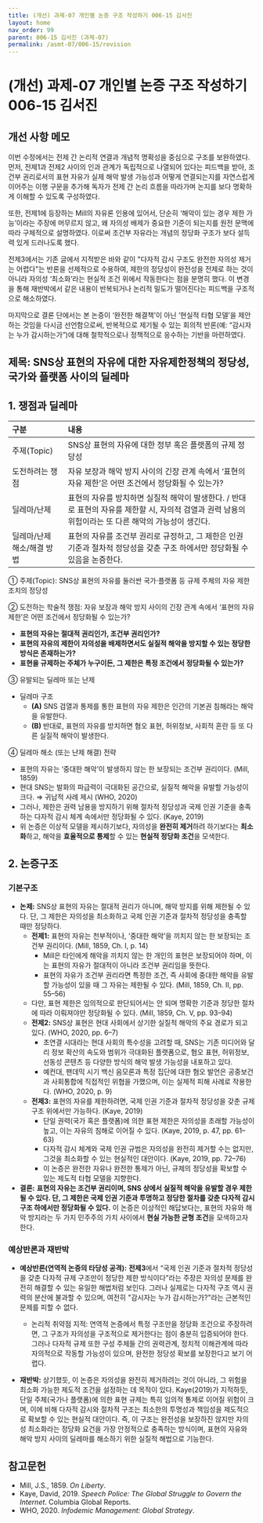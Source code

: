 ```yaml
---
title: (개선) 과제-07 개인별 논증 구조 작성하기 006-15 김서진
layout: home
nav_order: 99
parent: 006-15 김서진 (과제-07)
permalink: /asmt-07/006-15/revision
---
```


# (개선) 과제-07 개인별 논증 구조 작성하기 006-15 김서진 

## 개선 사항 메모

이번 수정에서는 전제 간 논리적 연결과 개념적 명확성을 중심으로 구조를 보완하였다. 먼저, 전제1과 전제2 사이의 인과 관계가 독립적으로 나열되어 있다는 피드백을 받아, 조건부 권리로서의 표현 자유가 실제 해악 발생 가능성과 어떻게 연결되는지를 자연스럽게 이어주는 이행 구문을 추가해 독자가 전제 간 논리 흐름을 따라가며 논지를 보다 명확하게 이해할 수 있도록 구성하였다.

또한, 전제1에 등장하는 Mill의 자유론 인용에 있어서, 단순히 ‘해악이 있는 경우 제한 가능’이라는 주장에 머무르지 않고, 왜 자의성 배제가 중요한 기준이 되는지를 원전 문맥에 따라 구체적으로 설명하였다. 이로써 조건부 자유라는 개념의 정당화 구조가 보다 설득력 있게 드러나도록 했다.

전제3에서는 기존 글에서 지적받은 바와 같이 "다자적 감시 구조도 완전한 자의성 제거는 어렵다"는 반론을 선제적으로 수용하여, 제한의 정당성이 완전성을 전제로 하는 것이 아니라 자의성 ‘최소화’라는 현실적 조건 위에서 작동한다는 점을 분명히 했다. 이 변경을 통해 재반박에서 같은 내용이 반복되거나 논리적 밀도가 떨어진다는 피드백을 구조적으로 해소하였다.

마지막으로 결론 단에서는 본 논증이 ‘완전한 해결책’이 아닌 ‘현실적 타협 모델’을 제안하는 것임을 다시금 선언함으로써, 반복적으로 제기될 수 있는 회의적 반론(예: “감시자는 누가 감시하는가”)에 대해 철학적으로나 정책적으로 응수하는 기반을 마련하였다.

## 제목: SNS상 표현의 자유에 대한 자유제한정책의 정당성, 국가와 플랫폼 사이의 딜레마

## 1. 쟁점과 딜레마

| 구분 | 내용 |
|:---|:---|
| 주제(Topic) | SNS상 표현의 자유에 대한 정부 혹은 플랫폼의 규제 정당성 |
| 도전하려는 쟁점 | 자유 보장과 해악 방지 사이의 긴장 관계 속에서 ‘표현의 자유 제한’은 어떤 조건에서 정당화될 수 있는가? |
| 딜레마/난제 | 표현의 자유를 방치하면 실질적 해악이 발생한다. / 반대로 표현의 자유를 제한할 시, 자의적 검열과 권력 남용의 위험이라는 또 다른 해악의 가능성이 생긴다. |
| 딜레마/난제 해소/해결 방법 | 표현의 자유를 조건부 권리로 규정하고, 그 제한은 인권 기준과 절차적 정당성을 갖춘 구조 하에서만 정당화될 수 있음을 논증한다. |

① 주제(Topic): SNS상 표현의 자유를 둘러싼 국가·플랫폼 등 규제 주체의 자유 제한 조치의 정당성 

② 도전하는 학술적 쟁점: 자유 보장과 해악 방지 사이의 긴장 관계 속에서 ‘표현의 자유 제한’은 어떤 조건에서 정당화될 수 있는가?

- **표현의 자유는 절대적 권리인가, 조건부 권리인가?**  
- **표현의 자유의 제한이 자의성을 배제하면서도 실질적 해악을 방지할 수 있는 정당한 방식은 존재하는가?**  
- **표현을 규제하는 주체가 누구이든, 그 제한은 특정 조건에서 정당화될 수 있는가?**

③ 유발되는 딜레마 또는 난제

- 딜레마 구조
  - **(A)** SNS 검열과 통제를 통한 표현의 자유 제한은 인간의 기본권 침해라는 해악을 유발한다.
  - **(B)** 반대로, 표현의 자유를 방치하면 혐오 표현, 허위정보, 사회적 혼란 등 또 다른 실질적 해악이 발생한다.

④ 딜레마 해소 (또는 난제 해결) 전략

- 표현의 자유는 ‘중대한 해악’이 발생하지 않는 한 보장되는 조건부 권리이다. (Mill, 1859)
- 현대 SNS는 발화의 파급력이 극대화된 공간으로, 실질적 해악을 유발할 가능성이 크다. ⇒ 귀납적 사례 제시 (WHO, 2020)
- 그러나, 제한은 권력 남용을 방지하기 위해 절차적 정당성과 국제 인권 기준을 충족하는 다자적 감시 체계 속에서만 정당화될 수 있다. (Kaye, 2019)
- 위 논증은 이상적 모델을 제시하기보다, 자의성을 **완전히 제거**하려 하기보다는 **최소화**하고, 해악을 **효율적으로 통제**할 수 있는 **현실적 정당화 조건**을 모색한다.

## 2. 논증구조

### 기본구조

- **논제:** SNS상 표현의 자유는 절대적 권리가 아니며, 해악 방지를 위해 제한될 수 있다. 단, 그 제한은 자의성을 최소화하고 국제 인권 기준과 절차적 정당성을 충족할 때만 정당하다.
  - **전제1:** 표현의 자유는 천부적이나, ‘중대한 해악’을 끼치지 않는 한 보장되는 조건부 권리이다. (Mill, 1859, Ch. I, p. 14)
    - Mill은 타인에게 해악을 끼치지 않는 한 개인의 표현은 보장되어야 하며, 이는 표현의 자유가 절대적이 아니라 조건부 권리임을 뜻한다.
	- 표현의 자유가 조건부 권리라면 특정한 조건, 즉 사회에 중대한 해악을 유발할 가능성이 있을 때 그 자유는 제한될 수 있다. (Mill, 1859, Ch. II, pp. 55–56)
  - 다만, 표현 제한은 임의적으로 판단되어서는 안 되며 명확한 기준과 정당한 절차에 따라 이뤄져야만 정당화될 수 있다. (Mill, 1859, Ch. V, pp. 93–94)
  - **전제2:** SNS상 표현은 현대 사회에서 상기한 실질적 해악의 주요 경로가 되고 있다. (WHO, 2020, pp. 6–7)
    - 초연결 시대라는 현대 사회의 특수성을 고려할 때, SNS는 기존 미디어와 달리 정보 확산의 속도와 범위가 극대화된 플랫폼으로, 혐오 표현, 허위정보, 선동성 콘텐츠 등 다양한 방식의 해악 발생 가능성을 내포하고 있다.
    - 예컨대, 팬데믹 시기 백신 음모론과 특정 집단에 대한 혐오 발언은 공중보건과 사회통합에 직접적인 위협을 가했으며, 이는 실제적 피해 사례로 작용한다. (WHO, 2020, p. 9)
  - **전제3:** 표현의 자유를 제한하려면, 국제 인권 기준과 절차적 정당성을 갖춘 규제 구조 위에서만 가능하다. (Kaye, 2019)
      - 단일 권력(국가 혹은 플랫폼)에 의한 표현 제한은 자의성을 초래할 가능성이 높고, 이는 자유의 침해로 이어질 수 있다. (Kaye, 2019, p. 47, pp. 61–63)
      - 다자적 감시 체계와 국제 인권 규범은 자의성을 완전히 제거할 수는 없지만, 그것을 최소화할 수 있는 현실적인 대안이다. (Kaye, 2019, pp. 72–76)
      - 이 논증은 완전한 자유나 완전한 통제가 아닌, 규제의 정당성을 확보할 수 있는 제도적 타협 모델을 지향한다.
- **결론:** **표현의 자유는 조건부 권리이며, SNS 상에서 실질적 해악을 유발할 경우 제한될 수 있다. 단, 그 제한은 국제 인권 기준과 투명하고 정당한 절차를 갖춘 다자적 감시 구조 하에서만 정당화될 수 있다.** 이 논증은 이상적인 해답보다는, 표현의 자유와 해악 방지라는 두 가지 민주주의 가치 사이에서 **현실 가능한 균형 조건**을 모색하고자 한다. 

### 예상반론과 재반박

- **예상반론(연역적 논증의 타당성 공격):** **전제3**에서 “국제 인권 기준과 절차적 정당성을 갖춘 다자적 규제 구조만이 정당한 제한 방식이다”라는 주장은 자의성 문제를 완전히 해결할 수 있는 유일한 해법처럼 보인다. 그러나 실제로는 다자적 구조 역시 권력의 분산에 불과할 수 있으며, 여전히 "감시자는 누가 감시하는가?"라는 근본적인 문제를 피할 수 없다.
  - 논리적 취약점 지적: 연역적 논증에서 특정 구조만을 정당화 조건으로 주장하려면, 그 구조가 자의성을 구조적으로 제거한다는 점이 충분히 입증되어야 한다. 그러나 다자적 규제 또한 구성 주체들 간의 권력관계, 정치적 이해관계에 따라 자의적으로 작동할 가능성이 있으며, 완전한 정당성 확보를 보장한다고 보기 어렵다.

- **재반박:** 상기했듯, 이 논증은 자의성을 완전히 제거하려는 것이 아니라, 그 위험을 최소화 가능한 제도적 조건을 설정하는 데 목적이 있다. Kaye(2019)가 지적하듯, 단일 주체(국가나 플랫폼)에 의한 표현 규제는 특히 임의적 통제로 이어질 위험이 크며, 이에 비해 다자적 감시와 절차적 구조는 최소한의 투명성과 책임성을 제도적으로 확보할 수 있는 현실적 대안이다. 즉, 이 구조는 완전성을 보장하진 않지만 자의성 최소화라는 정당화 요건을 가장 안정적으로 충족하는 방식이며, 표현의 자유와 해악 방지 사이의 딜레마를 해소하기 위한 실질적 해법으로 기능한다.

## 참고문헌

- Mill, J.S., 1859. *On Liberty*.
- Kaye, David, 2019. *Speech Police: The Global Struggle to Govern the Internet*. Columbia Global Reports.
- WHO, 2020. *Infodemic Management: Global Strategy*.